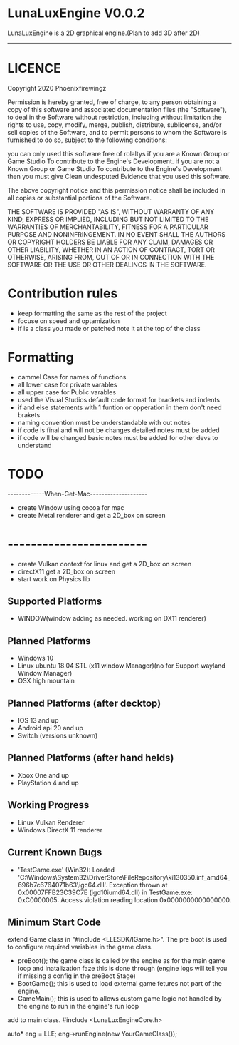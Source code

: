 # LunaLuxEngine V0.0.2
LunaLuxEngine is a 2D graphical engine.(Plan to add 3D after 2D)

----------------------------------------------------------------------------------------------
# LICENCE
Copyright 2020 Phoenixfirewingz

Permission is hereby granted, free of charge, to any person obtaining a copy of this software and associated documentation files (the "Software"), to deal in the Software without restriction, including without limitation the rights to use, copy, modify, merge, publish, distribute, sublicense, and/or sell copies of the Software, and to permit persons to whom the Software is furnished to do so, subject to the following conditions:

you can only used this software free of rolaltys if you are a Known Group or Game Studio To contribute to the Engine's Development.
if you are not a Known Group or Game Studio To contribute to the Engine's Development then you must give Clean undesputed Evidence that you used this software.

The above copyright notice and this permission notice shall be included in all copies or substantial portions of the Software.

THE SOFTWARE IS PROVIDED "AS IS", WITHOUT WARRANTY OF ANY KIND, EXPRESS OR IMPLIED, INCLUDING BUT NOT LIMITED TO THE WARRANTIES OF MERCHANTABILITY, FITNESS FOR A PARTICULAR PURPOSE AND NONINFRINGEMENT. IN NO EVENT SHALL THE AUTHORS OR COPYRIGHT HOLDERS BE LIABLE FOR ANY CLAIM, DAMAGES OR OTHER LIABILITY, WHETHER IN AN ACTION OF CONTRACT, TORT OR OTHERWISE, ARISING FROM, OUT OF OR IN CONNECTION WITH THE SOFTWARE OR THE USE OR OTHER DEALINGS IN THE SOFTWARE.

# Contribution rules

- keep formatting the same as the rest of the project
- focuse on speed and optamization
- if is a class you made or patched note it at the top of the class

# Formatting

- cammel Case for names of functions
- all lower case for private varables
- all upper case for Public varables
- used the Visual Studios default code format for brackets and indents
- if and else statements with 1 funtion or opperation in them don't need brakets
- naming convention must be understandable with out notes
- if code is final and will not be changes detailed notes must be added
- if code will be changed basic notes must be added for other devs to understand

# TODO
-------------When-Get-Mac--------------------
- create Window using cocoa for mac
- create Metal renderer and get a 2D_box on screen
# ------------------------

- create Vulkan context for linux and get a 2D_box on screen
- directX11 get a 2D_box on screen
- start work on Physics lib

Supported Platforms
-----------------------------------------------------------------------------------------------
- WINDOW(window adding as needed. working on DX11 renderer)

Planned Platforms
-----------------------------------------------------------------------------------------------
 - Windows 10
 - Linux ubuntu 18.04 STL (x11 window Manager)(no for Support wayland Window Manager)
 - OSX high mountain

Planned Platforms (after decktop)
-----------------------------------------------------------------------------------------------
 - IOS 13 and up
 - Android api 20 and up
 - Switch (versions unknown)

 Planned Platforms (after hand helds)
-----------------------------------------------------------------------------------------------
 - Xbox One and up
 - PlayStation 4 and up

Working Progress
------------------------------------------------------------------------------------------------
- Linux Vulkan Renderer
- Windows DirectX 11 renderer

Current Known Bugs
------------------------------------------------------------------------------------------------
- 'TestGame.exe' (Win32): Loaded 'C:\Windows\System32\DriverStore\FileRepository\ki130350.inf_amd64_696b7c6764071b63\igc64.dll'. 
Exception thrown at 0x00007FFB23C39C7E (igd10iumd64.dll) in TestGame.exe: 0xC0000005: Access violation reading location 0x0000000000000000.

Minimum Start Code
------------------------------------------------------------------------------------------------
extend Game class in "#include <LLESDK/IGame.h>".
The pre boot is used to configure required variables in the game class.
- preBoot();
the game class is called by the engine as for the main game loop and inatalization faze this is done through
(engine logs will tell you if missing a config in the preBoot Stage)
- BootGame();
this is used to load external game fetures not part of the engine.
- GameMain();
this is used to allows custom game logic not handled by the engine to run in the engine's run loop

add to main class.
#include <LunaLuxEngineCore.h>

auto* eng = LLE;
eng->runEngine(new YourGameClass());
